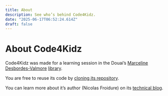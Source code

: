 ```yaml
---
title: About
description: See who’s behind Code4Kidz.
date: "2025-06-17T06:52:24.614Z"
draft: false
---
```


# About Code4Kidz

Code4Kidz was made for a learning session in the Douai’s [Marceline Desbordes-Valmore](https://fr.wikipedia.org/wiki/Marceline_Desbordes-Valmore) [library](https://www.bm-douai.fr/).

You are free to reuse its code by [cloning its repository](https://github.com/nfroidure/code4kidz).

You can learn more about it’s author (Nicolas Froidure) on its [technical blog](https://insertafter.com/).
